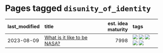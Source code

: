 # Pages tagged `disunity_of_identity`

|last_modified|title|est. idea maturity|tags
|:---|:---|---:|:---|
|2023-08-09|[What is it like to be NASA?](../what_is_it_like_to_be_nasa.md)|7998|[![](https://img.shields.io/badge/tag-disunity_of_identity-d2ea1b)](../tags/disunity_of_identity.md) [![](https://img.shields.io/badge/tag-organization_as_entity-dce8fa)](../tags/organization_as_entity.md) [![](https://img.shields.io/badge/tag-philosophy-77485f)](../tags/philosophy.md) [![](https://img.shields.io/badge/tag-society_of_mind-82f36e)](../tags/society_of_mind.md) [![](https://img.shields.io/badge/tag-theory_of_mind-ac8815)](../tags/theory_of_mind.md)|
